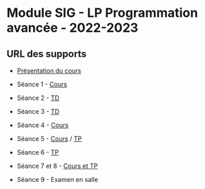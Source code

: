 # Module SIG - LP Programmation avancée - 2022-2023

## URL des supports

- [Présentation du cours](0/slides.html)

- Séance 1 - [Cours](1/slides.html)

- Séance 2 - [TD](2/slides.html)

- Séance 3 - [TD](3/slides.html)

- Séance 4 - [Cours](4/slides.html)

- Séance 5 - [Cours](5/slides.html) / [TP](5/tp5.pdf)

- Séance 6 - [TP](6/tp6.pdf)

- Séance 7 et 8 - [Cours et TP](7/slides.html)

- Séance 9 - Examen en salle

